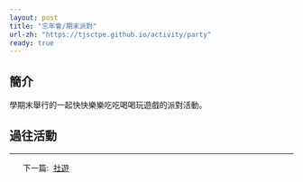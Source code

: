 ```yaml
---
layout: post
title: "忘年會/期末派對"
url-zh: "https://tjsctpe.github.io/activity/party"
ready: true
---
```


## 簡介
學期末舉行的一起快快樂樂吃吃喝喝玩遊戲的派對活動。
## 過往活動

---
<ul>
<tr>下一篇:&nbsp;</tr>
<a href="/jp/activity/trip">
社遊
</a>
</ul>